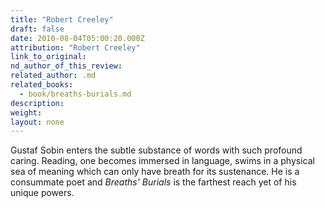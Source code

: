 ```yaml
---
title: "Robert Creeley"
draft: false
date: 2010-08-04T05:00:20.000Z
attribution: "Robert Creeley"
link_to_original:
nd_author_of_this_review:
related_author: .md
related_books:
  - book/breaths-burials.md
description:
weight:
layout: none
---
```

Gustaf Sobin enters the subtle substance of words with such profound caring. Reading, one becomes immersed in language, swims in a physical sea of meaning which can only have breath for its sustenance. He is a consummate poet and *Breaths' Burials* is the farthest reach yet of his unique powers.

